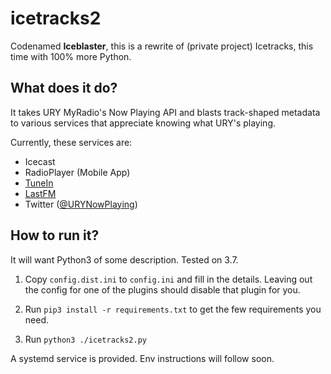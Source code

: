 # icetracks2
Codenamed **Iceblaster**, this is a rewrite of (private project) Icetracks, this time with 100% more Python.

## What does it do?
It takes URY MyRadio's Now Playing API and blasts track-shaped metadata to various services that appreciate knowing what URY's playing.

Currently, these services are:
- Icecast
- RadioPlayer (Mobile App)
- [TuneIn](https://tunein.com/radio/University-Radio-York-(URY)-1350-s37310/)
- [LastFM](https://www.last.fm/user/ury1350)
- Twitter ([@URYNowPlaying](https://twitter.com/urynowplaying))

## How to run it?

It will want Python3 of some description. Tested on 3.7.

1. Copy `config.dist.ini` to `config.ini` and fill in the details. Leaving out the config for one of the plugins should disable that plugin for you.

2. Run `pip3 install -r requirements.txt` to get the few requirements you need.

3. Run `python3 ./icetracks2.py`

A systemd service is provided. Env instructions will follow soon.

